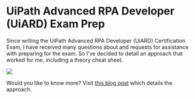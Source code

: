 # UiPath Advanced RPA Developer (UiARD) Exam Prep

Since writing the UiPath Advanced RPA Developer (UiARD) Certification Exam, I have received many questions about and requests for assistance with preparing for the exam. So I've decided to detail an approach that worked for me, including a theory cheat sheet.

<img src="https://thejpanda.files.wordpress.com/2022/03/uiard-exam-prep-cheatsheet-approach.png?w=500" align="center">

Would you like to know more? Visit <a href="https://thejpanda.com/2022/03/31/uipath-preparing-for-the-uipath-advanced-rpa-developer-uiard-certification-exam/" target="_blank">this blog post</a> which details the approach.
